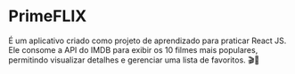 # PrimeFLIX

É um aplicativo criado como projeto de aprendizado para praticar React JS. Ele consome a API do IMDB para exibir os 10 filmes mais populares, permitindo visualizar detalhes e gerenciar uma lista de favoritos. 🎬🚀
